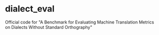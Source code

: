 # dialect_eval
Official code for "A Benchmark for Evaluating Machine Translation Metrics on Dialects Without Standard Orthography"
